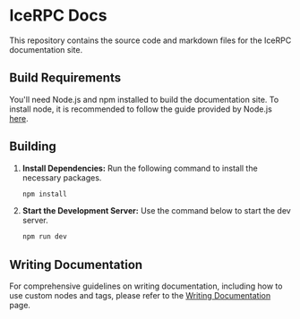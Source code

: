 # IceRPC Docs

This repository contains the source code and markdown files for the IceRPC documentation site.

## Build Requirements

You'll need Node.js and npm installed to build the documentation site. To
install node, it is recommended to follow the guide provided by Node.js
[here](https://nodejs.org/en/download/package-manager).

## Building

1. **Install Dependencies:** Run the following command to install the necessary packages.

   ```bash
   npm install
   ```

2. **Start the Development Server:** Use the command below to start the dev server.

   ```bash
   npm run dev
   ```

## Writing Documentation

For comprehensive guidelines on writing documentation, including how to use custom nodes and tags, please refer to the
[Writing Documentation](/WRITING_DOCS.md) page.
